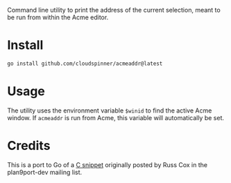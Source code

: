 Command line utility to print the address of the current selection, meant to be run from within the Acme editor.

# Install

```bash
go install github.com/cloudspinner/acmeaddr@latest
```

# Usage

The utility uses the environment variable `$winid` to find the active Acme window.
If `acmeaddr` is run from Acme, this variable will automatically be set.

# Credits

This is a port to Go of a [C snippet](https://groups.google.com/g/plan9port-dev/c/u-Lb1Ds1DBg/m/5kyOGSdsgPoJ) originally posted by Russ Cox in the plan9port-dev mailing list.